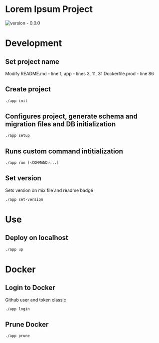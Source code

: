 # Lorem Ipsum Project

![version - 0.0.0](https://img.shields.io/badge/version-0.0.0-white.svg?style=flat-sector&color=lightgray)

# Development

## Set project name

Modify  README.md       - line 1,
        app             - lines 3, 11, 31
        Dockerfile.prod - line 86

## Create project

```sh
./app init
```

## Configures project, generate schema and migration files and DB initialization

```sh
./app setup
```

## Runs custom command intitialization

```sh
./app run [<COMMAND>...]
```

## Set version

Sets version on mix file and readme badge

```sh
./app set-version
```

# Use

## Deploy on localhost

```sh
./app up
```

# Docker

## Login to Docker

Github user and token classic

```sh
./app login
```

## Prune Docker

```sh
./app prune
```
